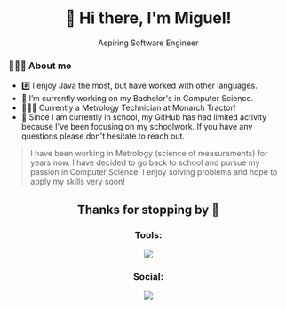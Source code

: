 <div align="center">
  <h1>👋 Hi there, I'm Miguel!</h1>
  <p>Aspiring Software Engineer</p>
</div>

### 👨🏽‍💻 About me
- #️⃣ I enjoy Java the most, but have worked with other languages.
- 🔭 I’m currently working on my Bachelor's in Computer Science.
- 👨🏽‍💻 Currently a Metrology Technician at Monarch Tractor!
- 🛑 Since I am currently in school, my GitHub has had limited activity because I've been focusing on my schoolwork. If you have any questions please don't hesitate to reach out.

> I have been working in Metrology (science of measurements) for years now. I have decided to go back to school and pursue my passion in Computer Science. I enjoy solving problems and hope to apply my skills very soon!

<h2 align="center">Thanks for stopping by 👋</h2>


<h3 align="center">Tools:</h3>
<p align="center">
  <a href="https://skillicons.dev">
    <img src="https://skillicons.dev/icons?i=html,css,js,java,react,bootstrap,spring,visualstudio,vscode." />
  </a>
</p>

<div align="center">
  
  <h3 align="center">Social:</h3>
  <a href="https://www.linkedin.com/in/migayala/" target=”_blank”>
    <img src="https://img.shields.io/badge/LinkedIn-blue?logo=linkedin&logoColor=white&style=for-the-badge">
  </a>
 

 
